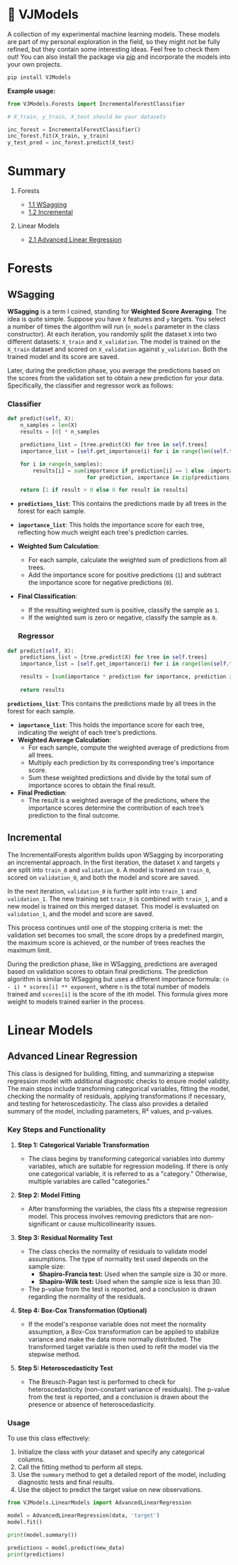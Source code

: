 # 🧪 VJModels

A collection of my experimental machine learning models. These models are part of my personal exploration in the field, so they might not be fully refined, but they contain some interesting ideas. Feel free to check them out! You can also install the package via [pip](https://pypi.org/project/VJModels/) and incorporate the models into your own projects.


```bash
pip install VJModels
```

**Example usage:**

```python
from VJModels.Forests import IncrementalForestClassifier

# X_train, y_train, X_test should be your datasets

inc_forest = IncrementalForestClassifier()
inc_forest.fit(X_train, y_train)
y_test_pred = inc_forest.predict(X_test)
```

# Summary

1. Forests
   - [1.1 WSagging](#wsagging)
   - [1.2 Incremental](#incremental)

2. Linear Models
   - [2.1 Advanced Linear Regression](#advanced-linear-regression)

# Forests

## WSagging

**WSagging** is a term I coined, standing for **Weighted Score Averaging**. The idea is quite simple. Suppose you have `X` features and `y` targets. You select a number of times the algorithm will run (`n_models` parameter in the class constructor). At each iteration, you randomly split the dataset `X` into two different datasets: `X_train` and `X_validation`. The model is trained on the `X_train` dataset and scored on `X_validation` against `y_validation`. Both the trained model and its score are saved.

Later, during the prediction phase, you average the predictions based on the scores from the validation set to obtain a new prediction for your data. Specifically, the classifier and regressor work as follows:

### Classifier

```python
def predict(self, X):
    n_samples = len(X)
    results = [0] * n_samples

    predictions_list = [tree.predict(X) for tree in self.trees]
    importance_list = [self.get_importance(i) for i in range(len(self.trees))]

    for i in range(n_samples):
        results[i] = sum(importance if prediction[i] == 1 else -importance
                         for prediction, importance in zip(predictions_list, importance_list))

    return [1 if result > 0 else 0 for result in results]
```

- **`predictions_list`**: This contains the predictions made by all trees in the forest for each sample.
- **`importance_list`**: This holds the importance score for each tree, reflecting how much weight each tree's prediction carries.
- **Weighted Sum Calculation**:
  - For each sample, calculate the weighted sum of predictions from all trees.
  - Add the importance score for positive predictions (`1`) and subtract the importance score for negative predictions (`0`).
- **Final Classification**:
  - If the resulting weighted sum is positive, classify the sample as `1`.
  - If the weighted sum is zero or negative, classify the sample as `0`.

  ### Regressor

```python
def predict(self, X):
    predictions_list = [tree.predict(X) for tree in self.trees]
    importance_list = [self.get_importance(i) for i in range(len(self.trees))]

    results = [sum(importance * prediction for importance, prediction in zip(importance_list, preds)) / sum(importance_list) for preds in zip(*predictions_list)]
    
    return results
```

 **`predictions_list`**: This contains the predictions made by all trees in the forest for each sample.
- **`importance_list`**: This holds the importance score for each tree, indicating the weight of each tree's predictions.
- **Weighted Average Calculation**:
  - For each sample, compute the weighted average of predictions from all trees.
  - Multiply each prediction by its corresponding tree's importance score.
  - Sum these weighted predictions and divide by the total sum of importance scores to obtain the final result.
- **Final Prediction**:
  - The result is a weighted average of the predictions, where the importance scores determine the contribution of each tree’s prediction to the final outcome.

## Incremental

The IncrementalForests algorithm builds upon WSagging by incorporating an incremental approach. In the first iteration, the dataset `X` and targets `y` are split into `train_0` and `validation_0`. A model is trained on `train_0`, scored on `validation_0`, and both the model and score are saved.

In the next iteration, `validation_0` is further split into `train_1` and `validation_1`. The new training set `train_0` is combined with `train_1`, and a new model is trained on this merged dataset. This model is evaluated on `validation_1`, and the model and score are saved.

This process continues until one of the stopping criteria is met: the validation set becomes too small, the score drops by a predefined margin, the maximum score is achieved, or the number of trees reaches the maximum limit.

During the prediction phase, like in WSagging, predictions are averaged based on validation scores to obtain final predictions. The prediction algorithm is similar to WSagging but uses a different importance formula: `(n - i) * scores[i] ** exponent`, where `n` is the total number of models trained and `scores[i]` is the score of the ith model. This formula gives more weight to models trained earlier in the process.

# Linear Models

## Advanced Linear Regression

This class is designed for building, fitting, and summarizing a stepwise regression model with additional diagnostic checks to ensure model validity. The main steps include transforming categorical variables, fitting the model, checking the normality of residuals, applying transformations if necessary, and testing for heteroscedasticity. The class also provides a detailed summary of the model, including parameters, R² values, and p-values.

### **Key Steps and Functionality**

1. **Step 1: Categorical Variable Transformation**
    - The class begins by transforming categorical variables into dummy variables, which are suitable for regression modeling. If there is only one categorical variable, it is referred to as a "category." Otherwise, multiple variables are called "categories."

2. **Step 2: Model Fitting**
    - After transforming the variables, the class fits a stepwise regression model. This process involves removing predictors that are non-significant or cause multicollinearity issues.

3. **Step 3: Residual Normality Test**
    - The class checks the normality of residuals to validate model assumptions. The type of normality test used depends on the sample size:
        - **Shapiro-Francia test:** Used when the sample size is 30 or more.
        - **Shapiro-Wilk test:** Used when the sample size is less than 30.
    - The p-value from the test is reported, and a conclusion is drawn regarding the normality of the residuals.

4. **Step 4: Box-Cox Transformation (Optional)**
    - If the model's response variable does not meet the normality assumption, a Box-Cox transformation can be applied to stabilize variance and make the data more normally distributed. The transformed target variable is then used to refit the model via the stepwise method.

5. **Step 5: Heteroscedasticity Test**
    - The Breusch-Pagan test is performed to check for heteroscedasticity (non-constant variance of residuals). The p-value from the test is reported, and a conclusion is drawn about the presence or absence of heteroscedasticity.

### **Usage**

To use this class effectively:
1. Initialize the class with your dataset and specify any categorical columns.
2. Call the fitting method to perform all steps.
3. Use the `summary` method to get a detailed report of the model, including diagnostic tests and final results.
4. Use the object to predict the target value on new observations.

```python
from VJModels.LinearModels import AdvancedLinearRegression

model = AdvancedLinearRegression(data, 'target')
model.fit()

print(model.summary())

predictions = model.predict(new_data)
print(predictions)
```


  